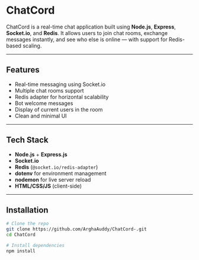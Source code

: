 # ChatCord

ChatCord is a real-time chat application built using **Node.js**, **Express**, **Socket.io**, and **Redis**. It allows users to join chat rooms, exchange messages instantly, and see who else is online — with support for Redis-based scaling.

---

## Features

- Real-time messaging using Socket.io
- Multiple chat rooms support
- Redis adapter for horizontal scalability
- Bot welcome messages
- Display of current users in the room
- Clean and minimal UI

---

##  Tech Stack

- **Node.js** + **Express.js**
- **Socket.io**
- **Redis** (`@socket.io/redis-adapter`)
- **dotenv** for environment management
- **nodemon** for live server reload
- **HTML/CSS/JS** (client-side)

---

##  Installation

```bash
# Clone the repo
git clone https://github.com/ArghaAuddy/ChatCord-.git
cd ChatCord

# Install dependencies
npm install
